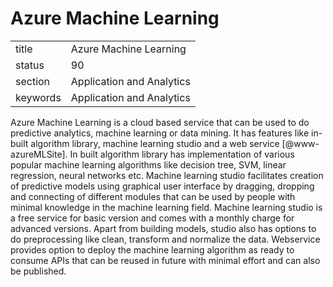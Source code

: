 # Azure Machine Learning


|          |                           |
| -------- | ------------------------- |
| title    | Azure Machine Learning    | 
| status   | 90                        |
| section  | Application and Analytics |
| keywords | Application and Analytics |


    
Azure Machine Learning is a cloud based service that can be used to do
predictive analytics, machine learning or data mining. It has features
like in-built algorithm library, machine learning studio and a web
service [@www-azureMLSite]. In built algorithm library has
implementation of various popular machine learning algorithms like
decision tree, SVM, linear regression, neural networks etc. Machine
learning studio facilitates creation of predictive models using
graphical user interface by dragging, dropping and connecting of
different modules that can be used by people with minimal knowledge in
the machine learning field. Machine learning studio is a free service
for basic version and comes with a monthly charge for advanced
versions. Apart from building models, studio also has options to do
preprocessing like clean, transform and normalize the data. Webservice
provides option to deploy the machine learning algorithm as ready to
consume APIs that can be reused in future with minimal effort and can
also be published.
    
